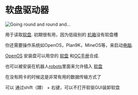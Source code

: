 # 软盘驱动器

![Going round and round and...](oredict:oc:diskDrive)

用于读取[软盘](../item/floppy.md). 初期很有用，因为低级别的 [机箱](case1.md)没有软盘槽

你还需要操作系统如OpenOS，Plan9K，MineOS等，来启动[电脑](../general/computer.md).

[OpenOS](../general/openOS.md) 安装盘可以用空的 [软盘](../item/floppy.md) 和[OC手册](../item/manual.md)合成.

也可以被安装在机器人[robots](robot.md)里面来允许插入 [软盘](../item/floppy.md)

在没有网卡的时候这是非常有用的数据传输方式了

可以 通过shift（蹲） + 右键，可以不打开软驱GUI装卸软盘
